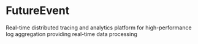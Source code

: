 # FutureEvent
Real-time distributed tracing and analytics platform for high-performance log aggregation providing real-time data processing
